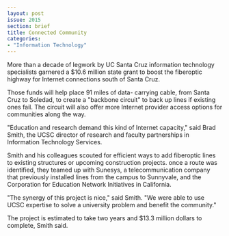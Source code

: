```yaml
---
layout: post
issue: 2015
section: brief
title: Connected Community
categories:
- "Information Technology"
---
```


More than a decade of legwork by UC Santa Cruz information technology specialists garnered a $10.6 million state grant to boost the fiberoptic highway for Internet connections south of Santa Cruz.

Those funds will help place 91 miles of data- carrying cable, from Santa Cruz to Soledad, to create a "backbone circuit" to back up lines if existing ones fail. The circuit will also offer more Internet provider access options for communities along the way.

"Education and research demand this kind of Internet capacity," said Brad Smith, the UCSC director of research and faculty partnerships in Information Technology Services.

Smith and his colleagues scouted for efficient ways to add fiberoptic lines
to existing structures or upcoming construction projects. once a route was identified, they teamed up with Sunesys, a telecommunication company that previously installed lines from the campus to Sunnyvale, and the Corporation
for Education Network Initiatives in California.

"The synergy of this project is nice," said Smith. "We were able to use UCSC expertise to solve a university problem and benefit the community."

The project is estimated to take two years and $13.3 million dollars to complete, Smith said.